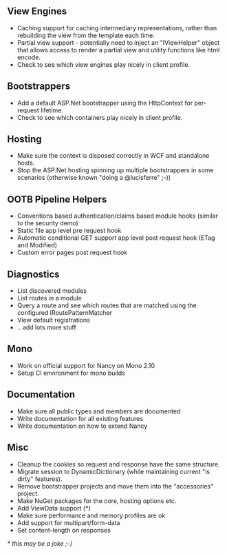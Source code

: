 ## View Engines
* Caching support for caching intermediary representations, rather than rebuilding the view from the template each time.
* Partial view support - potentially need to inject an "IViewHelper" object that allows access to render a partial view and utility functions like html encode.
* Check to see which view engines play nicely in client profile.

## Bootstrappers
* Add a default ASP.Net bootstrapper using the HttpContext for per-request lifetime.
* Check to see which containers play nicely in client profile.

## Hosting
* Make sure the context is disposed correctly in WCF and standalone hosts.
* Stop the ASP.Net hosting spinning up multiple bootstrappers in some scenarios (otherwise known "doing a @lucisferre" ;-))

## OOTB Pipeline Helpers
* Conventions based authentication/claims based module hooks (similar to the security demo)
* Static file app level pre request hook
* Automatic conditional GET support app level post request hook (ETag and Modified)
* Custom error pages post request hook

## Diagnostics
* List discovered modules
* List routes in a module
* Query a route and see which routes that are matched using the configured IRoutePatternMatcher
* View default registrations
* .. add lots more stuff

## Mono
* Work on official support for Nancy on Mono 2.10
* Setup CI environment for mono builds

## Documentation
* Make sure all public types and members are documented
* Write documentation for all existing features
* Write documentation on how to extend Nancy

## Misc
* Cleanup the cookies so request and response have the same structure.
* Migrate session to DynamicDictionary (while maintaining current "is dirty" features).
* Remove bootstrapper projects and move them into the "accessories" project.
* Make NuGet packages for the core, hosting options etc.
* Add ViewData support (*)
* Make sure performance and memory profiles are ok
* Add support for multipart/form-data
* Set content-length on responses

_* this may be a joke ;-)_